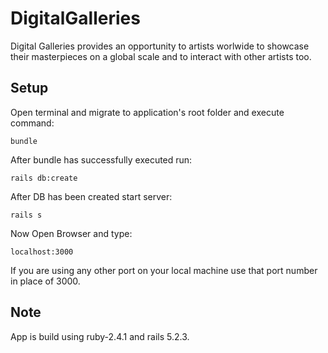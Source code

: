 # DigitalGalleries


Digital Galleries provides an opportunity to artists worlwide to showcase their masterpieces on a global scale and to interact with other artists too.

## Setup

Open terminal and migrate to application's root folder and execute command:

	bundle

After bundle has successfully executed run:

	rails db:create

After DB has been created start server:

	rails s

Now Open Browser and type:

	localhost:3000

If you are using any other port on your local machine use that port number in place of 3000.

## Note

App is build using ruby-2.4.1 and rails 5.2.3.